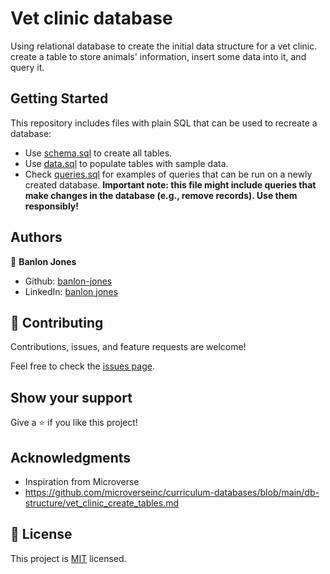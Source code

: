 # Vet clinic database

Using relational database to create the initial data structure for a vet clinic. create a table to store animals' information, insert some data into it, and query it.


## Getting Started

This repository includes files with plain SQL that can be used to recreate a database:

- Use [schema.sql](./schema.sql) to create all tables.
- Use [data.sql](./data.sql) to populate tables with sample data.
- Check [queries.sql](./queries.sql) for examples of queries that can be run on a newly created database. **Important note: this file might include queries that make changes in the database (e.g., remove records). Use them responsibly!**


## Authors

👤 **Banlon Jones**

- Github: [banlon-jones](https://github.com/banlon-jones)
- LinkedIn: [banlon jones](https://www.linkedin.com/in/banlon-jones-b0205812a)

## 🤝 Contributing

Contributions, issues, and feature requests are welcome!

Feel free to check the [issues page](../../issues/).

## Show your support

Give a ⭐️ if you like this project!

## Acknowledgments

- Inspiration from Microverse
- https://github.com/microverseinc/curriculum-databases/blob/main/db-structure/vet_clinic_create_tables.md

## 📝 License

This project is [MIT](./MIT.md) licensed.
